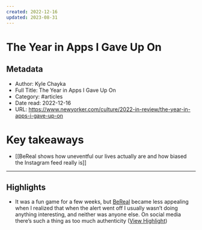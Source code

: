 ```yaml
---
created: 2022-12-16
updated: 2023-08-31
---
```

# The Year in Apps I Gave Up On

## Metadata
- Author: Kyle Chayka
- Full Title: The Year in Apps I Gave Up On
- Category: #articles
- Date read: 2022-12-16
- URL: https://www.newyorker.com/culture/2022-in-review/the-year-in-apps-i-gave-up-on
# Key takeaways
- [[BeReal shows how uneventful our lives actually are and how biased the Instagram feed really is]]

---

## Highlights
- It was a fun game for a few weeks, but [BeReal](https://www.newyorker.com/culture/rabbit-holes/bereal-and-the-fantasy-of-an-authentic-online-life) became less appealing when I realized that when the alert went off I usually wasn’t doing anything interesting, and neither was anyone else. On social media there’s such a thing as too much authenticity ([View Highlight](https://read.readwise.io/read/01gmd5c0jtv5j2xc94d88agxsy))

